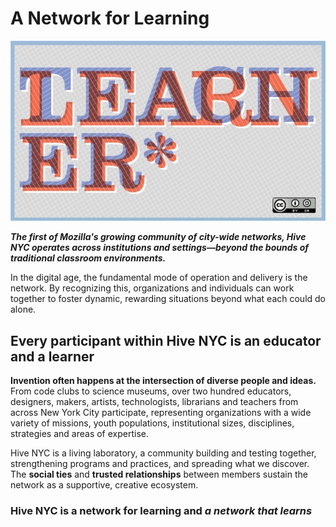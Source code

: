 
# A Network for Learning

![Teacher Learner](../images/teacherlearner.jpeg)

***The first of Mozilla's growing community of city-wide networks, Hive NYC operates across institutions and settings—beyond the bounds of traditional classroom environments.***

In the digital age, the fundamental mode of operation and delivery is the network. By recognizing this, organizations and individuals can work together to foster dynamic, rewarding situations beyond what each could do alone.

## Every participant within Hive NYC is an educator and a learner

**Invention often happens at the intersection of diverse people and ideas.** From code clubs to science museums, over two hundred educators, designers, makers, artists, technologists, librarians and teachers from across New York City participate, representing organizations with a wide variety of missions, youth populations, institutional sizes, disciplines, strategies and areas of expertise.

Hive NYC is a living laboratory, a community building and testing together, strengthening programs and practices, and spreading what we discover. The **social ties** and **trusted relationships** between members sustain the network as a supportive, creative ecosystem.

### Hive NYC is a network for learning and _a network that learns_
